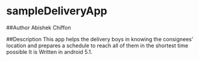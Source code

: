 # sampleDeliveryApp

##Author 
Abishek Chiffon

##Description
This app helps the delivery boys in knowing the consignees' location and prepares a schedule to reach all of them in the shortest time possible
It is Written in android 5.1.

